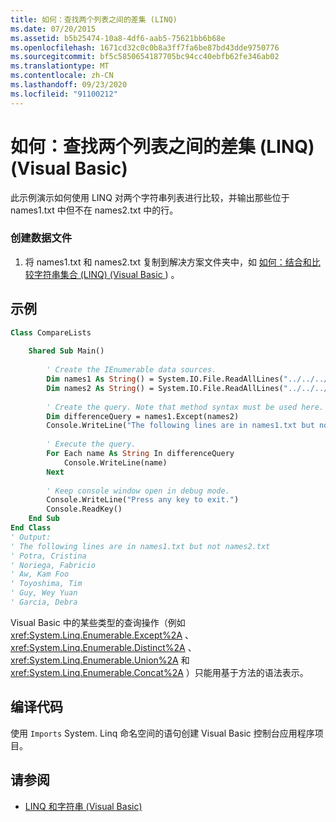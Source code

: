 ```yaml
---
title: 如何：查找两个列表之间的差集 (LINQ)
ms.date: 07/20/2015
ms.assetid: b5b25474-10a8-4df6-aab5-75621bb6b68e
ms.openlocfilehash: 1671cd32c0c0b8a3ff7fa6be87bd43dde9750776
ms.sourcegitcommit: bf5c5850654187705bc94cc40ebfb62fe346ab02
ms.translationtype: MT
ms.contentlocale: zh-CN
ms.lasthandoff: 09/23/2020
ms.locfileid: "91100212"
---
```

# <a name="how-to-find-the-set-difference-between-two-lists-linq-visual-basic"></a>如何：查找两个列表之间的差集 (LINQ)  (Visual Basic) 

此示例演示如何使用 LINQ 对两个字符串列表进行比较，并输出那些位于 names1.txt 中但不在 names2.txt 中的行。  
  
### <a name="to-create-the-data-files"></a>创建数据文件  
  
1. 将 names1.txt 和 names2.txt 复制到解决方案文件夹中，如 [如何：结合和比较字符串集合 (LINQ)  (Visual Basic ](how-to-combine-and-compare-string-collections-linq.md)) 。  
  
## <a name="example"></a>示例  
  
```vb  
Class CompareLists  
  
    Shared Sub Main()  
  
        ' Create the IEnumerable data sources.  
        Dim names1 As String() = System.IO.File.ReadAllLines("../../../names1.txt")  
        Dim names2 As String() = System.IO.File.ReadAllLines("../../../names2.txt")  
  
        ' Create the query. Note that method syntax must be used here.  
        Dim differenceQuery = names1.Except(names2)  
        Console.WriteLine("The following lines are in names1.txt but not names2.txt")  
  
        ' Execute the query.  
        For Each name As String In differenceQuery  
            Console.WriteLine(name)  
        Next  
  
        ' Keep console window open in debug mode.  
        Console.WriteLine("Press any key to exit.")  
        Console.ReadKey()  
    End Sub  
End Class  
' Output:  
' The following lines are in names1.txt but not names2.txt  
' Potra, Cristina  
' Noriega, Fabricio  
' Aw, Kam Foo  
' Toyoshima, Tim  
' Guy, Wey Yuan  
' Garcia, Debra  
```  
  
 Visual Basic 中的某些类型的查询操作（例如 <xref:System.Linq.Enumerable.Except%2A> 、 <xref:System.Linq.Enumerable.Distinct%2A> 、 <xref:System.Linq.Enumerable.Union%2A> 和 <xref:System.Linq.Enumerable.Concat%2A> ）只能用基于方法的语法表示。  
  
## <a name="compile-the-code"></a>编译代码  

使用 `Imports` System. Linq 命名空间的语句创建 Visual Basic 控制台应用程序项目。
  
## <a name="see-also"></a>请参阅

- [LINQ 和字符串 (Visual Basic)](linq-and-strings.md)
